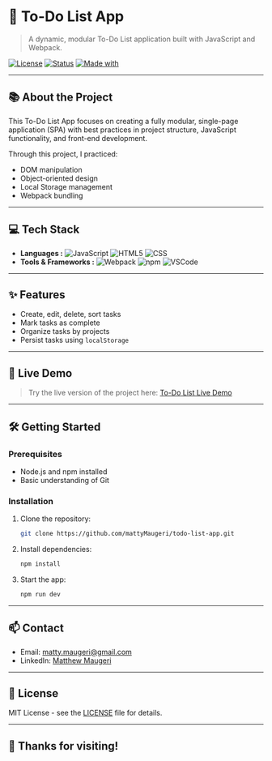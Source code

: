 # 📝 To-Do List App

> A dynamic, modular To-Do List application built with JavaScript and Webpack.  

[![License](https://img.shields.io/badge/License-MIT-green.svg)](LICENSE)
[![Status](https://img.shields.io/badge/Status-In%20Progress-yellow.svg)]()
[![Made with](https://img.shields.io/badge/Made%20With-The%20Odin%20Project-blue.svg)](https://www.theodinproject.com/)

---

## 📚 About the Project

This To-Do List App focuses on creating a fully modular, single-page application (SPA) with best practices in project structure, JavaScript functionality, and front-end development.

Through this project, I practiced:
- DOM manipulation
- Object-oriented design
- Local Storage management
- Webpack bundling

---

## 💻 Tech Stack

- **Languages :**  ![JavaScript](https://img.shields.io/badge/JavaScript-F7DF1E?style=flat&logo=javascript&logoColor=black) ![HTML5](https://img.shields.io/badge/HTML5-E34F26?style=flat&logo=html5&logoColor=white) ![CSS](https://img.shields.io/badge/CSS-1572B6?style=flat&logo=css3&logoColor=white)
- **Tools & Frameworks :**  ![Webpack](https://img.shields.io/badge/Webpack-8DD6F9?style=flat&logo=webpack&logoColor=black) ![npm](https://img.shields.io/badge/npm-CB3837?style=flat&logo=npm&logoColor=white) ![VSCode](https://img.shields.io/badge/VS_Code-007ACC?style=flat&logo=visualstudiocode&logoColor=white)

---

## ✨ Features

- Create, edit, delete, sort tasks
- Mark tasks as complete
- Organize tasks by projects
- Persist tasks using `localStorage`

---

## 🚀 Live Demo

> Try the live version of the project here: [To-Do List Live Demo](https://mattymaugeri.github.io/to-do-list/)

---

## 🛠 Getting Started

### Prerequisites
- Node.js and npm installed
- Basic understanding of Git

### Installation
1. Clone the repository:
    ```bash
    git clone https://github.com/mattyMaugeri/todo-list-app.git
    ```
2. Install dependencies:
    ```bash
    npm install
    ```
3. Start the app:
    ```bash
    npm run dev
    ```
    
---

## 📫 Contact
- Email: matty.maugeri@gmail.com
- LinkedIn: [Matthew Maugeri](https://www.linkedin.com/in/matthew-maugeri-281b2723b)

---

## 📝 License
MIT License - see the [LICENSE](LICENSE) file for details.

---

## 👋 Thanks for visiting!

